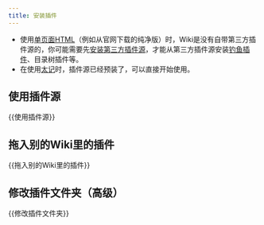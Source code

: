```yaml
---
title: 安装插件
---
```


* 使用[单页面HTML](#%E5%8D%95%E9%A1%B5%E9%9D%A2HTML)（例如从官网下载的纯净版）时，Wiki是没有自带第三方插件源的，你可能需要先[安装第三方插件源](#%E5%AE%89%E8%A3%85%E7%AC%AC%E4%B8%89%E6%96%B9%E6%8F%92%E4%BB%B6%E6%BA%90)，才能从第三方插件源安装[钓鱼插件](#%E9%92%93%E9%B1%BC%E6%8F%92%E4%BB%B6)、目录树插件等。
* 在使用[太记](TidGi太记)时，插件源已经预装了，可以直接开始使用。

## 使用插件源

{{使用插件源}}

## 拖入别的Wiki里的插件

{{拖入别的Wiki里的插件}}

## 修改插件文件夹（高级）

{{修改插件文件夹}}